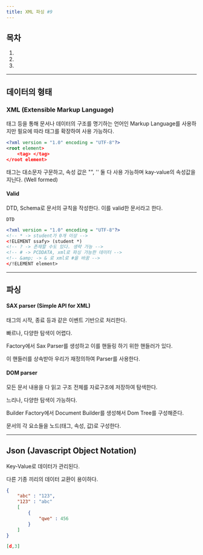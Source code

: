 ```yaml
---
title: XML 파싱 #9
---
```


## 목차

1. <a href="#"></a>
1. <a href="#"></a>
1. <a href="#"></a>

---

## 데이터의 형태

### XML (Extensible Markup Language)

태그 등을 통해 문서나 데이터의 구조를 명기하는 언어인 Markup Language를 사용하지만 필요에 따라 태그를 확장하여 사용 가능하다.

```xml
<?xml version = "1.0" encoding = "UTF-8"?>
<root element>
    <tag> </tag>
</root element>
```

태그는 대소문자 구문하고, 속성 값은 "", '' 둘 다 사용 가능하며 kay-value의 속성값을 지닌다. (Well formed)

#### Valid

DTD, Schema로 문서의 규칙을 작성한다. 이를 valid한 문서라고 한다.

`DTD`

```xml
<?xml version = "1.0" encoding = "UTF-8"?>
<!-- * -> student가 0개 이상 -->
<!ELEMENT ssafy> (student *)
<!-- ? -> 존재할 수도 있다. 생략 가능 -->
<!-- # -> PCDDATA, xml로 파싱 가능한 데이터 -->
<!-- &amp; -> & 로 xml로 #을 바꿈 -->
</!ELEMENT element>

```

---

## 파싱

#### SAX parser (Simple API for XML)

태그의 시작, 종료 등과 같은 이벤트 기반으로 처리한다.

빠르나, 다양한 탐색이 어렵다.

Factory에서 Sax Parser를 생성하고 이를 핸들링 하기 위한 핸들러가 있다.

이 핸들러를 상속받아 우리가 재정의하여 Parser를 사용한다.

#### DOM parser

모든 문서 내용을 다 읽고 구조 전체를 자료구조에 저장하여 탐색한다.

느리나, 다양한 탐색이 가능하다.

Builder Factory에서 Document Builder를 생성해서 Dom Tree를 구성해준다.

문서의 각 요소들을 노드(태그, 속성, 값)로 구성한다.

---

## Json (Javascript Object Notation)

Key-Value로 데이터가 관리된다.

다른 기종 끼리의 데이터 교환이 용이하다.

```json
{
    "abc" : "123",
    "123" : "abc"
    [
        {
            "qwe" : 456
        }
    ]
}

[d,3]

```

